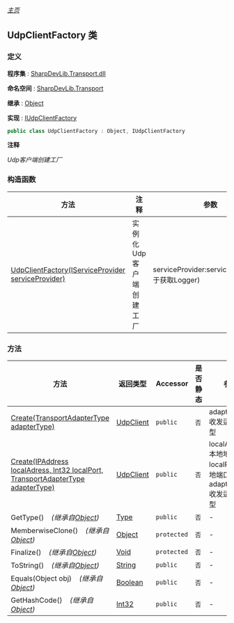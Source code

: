 ###### [主页](./Index.md "主页")

## UdpClientFactory 类

### 定义

**程序集** : [SharpDevLib.Transport.dll](./SharpDevLib.Transport.assembly.md "SharpDevLib.Transport.dll")

**命名空间** : [SharpDevLib.Transport](./SharpDevLib.Transport.namespace.md "SharpDevLib.Transport")

**继承** : [Object](https://learn.microsoft.com/en-us/dotnet/api/system.object "Object")

**实现** : [IUdpClientFactory](./SharpDevLib.Transport.IUdpClientFactory.md "IUdpClientFactory")

``` csharp
public class UdpClientFactory : Object, IUdpClientFactory
```

**注释**

*Udp客户端创建工厂*


### 构造函数

|方法|注释|参数|
|---|---|---|
|[UdpClientFactory(IServiceProvider serviceProvider)](./SharpDevLib.Transport.UdpClientFactory.ctor.IServiceProvider.md "UdpClientFactory(IServiceProvider serviceProvider)")|实例化Udp客户端创建工厂|serviceProvider:serviceProvider(用于获取Logger)|


### 方法

|方法|返回类型|Accessor|是否静态|参数|
|---|---|---|---|---|
|[Create(TransportAdapterType adapterType)](./SharpDevLib.Transport.UdpClientFactory.Create.TransportAdapterType.md "Create(TransportAdapterType adapterType)")|[UdpClient](./SharpDevLib.Transport.UdpClient.md "UdpClient")|`public`|`否`|adapterType:收发适配器类型|
|[Create(IPAddress localAdress, Int32 localPort, TransportAdapterType adapterType)](./SharpDevLib.Transport.UdpClientFactory.Create.IPAddress.Int32.TransportAdapterType.md "Create(IPAddress localAdress, Int32 localPort, TransportAdapterType adapterType)")|[UdpClient](./SharpDevLib.Transport.UdpClient.md "UdpClient")|`public`|`否`|localAdress:本地地址<br>localPort:本地端口<br>adapterType:收发适配器类型|
|GetType()&nbsp;&nbsp;&nbsp;&nbsp;*(继承自[Object](https://learn.microsoft.com/en-us/dotnet/api/system.object "Object"))*|[Type](https://learn.microsoft.com/en-us/dotnet/api/system.type "Type")|`public`|`否`|-|
|MemberwiseClone()&nbsp;&nbsp;&nbsp;&nbsp;*(继承自[Object](https://learn.microsoft.com/en-us/dotnet/api/system.object "Object"))*|[Object](https://learn.microsoft.com/en-us/dotnet/api/system.object "Object")|`protected`|`否`|-|
|Finalize()&nbsp;&nbsp;&nbsp;&nbsp;*(继承自[Object](https://learn.microsoft.com/en-us/dotnet/api/system.object "Object"))*|[Void](https://learn.microsoft.com/en-us/dotnet/api/system.void "Void")|`protected`|`否`|-|
|ToString()&nbsp;&nbsp;&nbsp;&nbsp;*(继承自[Object](https://learn.microsoft.com/en-us/dotnet/api/system.object "Object"))*|[String](https://learn.microsoft.com/en-us/dotnet/api/system.string "String")|`public`|`否`|-|
|Equals(Object obj)&nbsp;&nbsp;&nbsp;&nbsp;*(继承自[Object](https://learn.microsoft.com/en-us/dotnet/api/system.object "Object"))*|[Boolean](https://learn.microsoft.com/en-us/dotnet/api/system.boolean "Boolean")|`public`|`否`|-|
|GetHashCode()&nbsp;&nbsp;&nbsp;&nbsp;*(继承自[Object](https://learn.microsoft.com/en-us/dotnet/api/system.object "Object"))*|[Int32](https://learn.microsoft.com/en-us/dotnet/api/system.int32 "Int32")|`public`|`否`|-|


